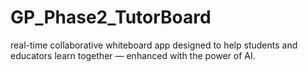 # GP_Phase2_TutorBoard
real-time collaborative whiteboard app designed to help students and educators learn together — enhanced with the power of AI.
